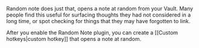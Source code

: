 Random note does just that, opens a note at random from your Vault. Many people find this useful for surfacing thoughts they had not considered in a long time, or spot checking for things that they may have forgotten to link.

After you enable the Random Note plugin, you can create a [[Custom hotkeys|custom hotkey]] that opens a note at random.